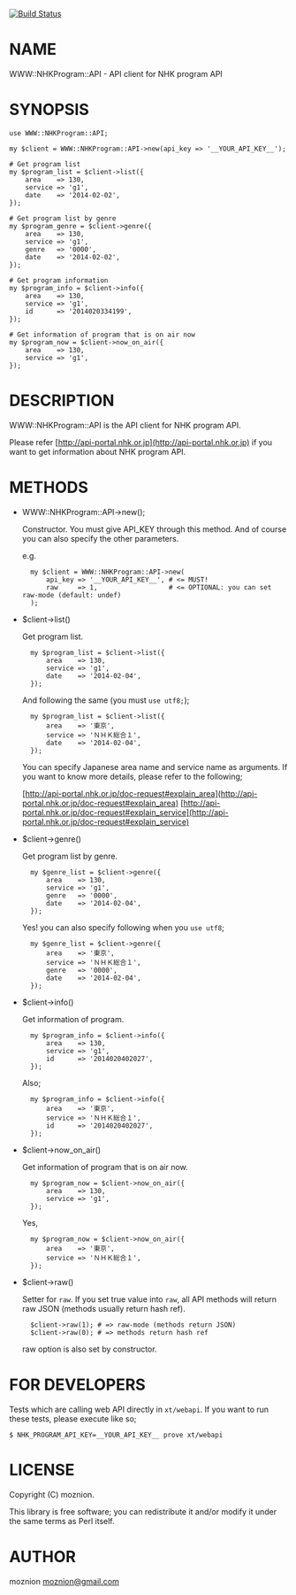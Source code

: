 [![Build Status](https://travis-ci.org/moznion/WWW-NHKProgram-API.png?branch=master)](https://travis-ci.org/moznion/WWW-NHKProgram-API)
# NAME

WWW::NHKProgram::API - API client for NHK program API

# SYNOPSIS

    use WWW::NHKProgram::API;

    my $client = WWW::NHKProgram::API->new(api_key => '__YOUR_API_KEY__');

    # Get program list
    my $program_list = $client->list({
        area    => 130,
        service => 'g1',
        date    => '2014-02-02',
    });

    # Get program list by genre
    my $program_genre = $client->genre({
        area    => 130,
        service => 'g1',
        genre   => '0000',
        date    => '2014-02-02',
    });

    # Get program information
    my $program_info = $client->info({
        area    => 130,
        service => 'g1',
        id      => '2014020334199',
    });

    # Get information of program that is on air now
    my $program_now = $client->now_on_air({
        area    => 130,
        service => 'g1',
    });

# DESCRIPTION

WWW::NHKProgram::API is the API client for NHK program API.

Please refer [http://api-portal.nhk.or.jp](http://api-portal.nhk.or.jp)
if you want to get information about NHK program API.

# METHODS

- WWW::NHKProgram::API->new();

    Constructor. You must give API\_KEY through this method.
    And of course you can also specify the other parameters.

    e.g.

        my $client = WWW::NHKProgram::API->new(
            api_key => '__YOUR_API_KEY__', # <= MUST!
            raw     => 1,                  # <= OPTIONAL: you can set raw-mode (default: undef)
        );

- $client->list()

    Get program list.

        my $program_list = $client->list({
            area    => 130,
            service => 'g1',
            date    => '2014-02-04',
        });

    And following the same (you must `use utf8;`);

        my $program_list = $client->list({
            area    => '東京',
            service => 'ＮＨＫ総合１',
            date    => '2014-02-04',
        });

    You can specify Japanese area name and service name as arguments.
    If you want to know more details, please refer to the following;

    [http://api-portal.nhk.or.jp/doc-request#explain_area](http://api-portal.nhk.or.jp/doc-request#explain_area)
    [http://api-portal.nhk.or.jp/doc-request#explain_service](http://api-portal.nhk.or.jp/doc-request#explain_service)

- $client->genre()

    Get program list by genre.

        my $genre_list = $client->genre({
            area    => 130,
            service => 'g1',
            genre   => '0000',
            date    => '2014-02-04',
        });

    Yes! you can also specify following when you `use utf8`;

        my $genre_list = $client->genre({
            area    => '東京',
            service => 'ＮＨＫ総合１',
            genre   => '0000',
            date    => '2014-02-04',
        });

- $client->info()

    Get information of program.

        my $program_info = $client->info({
            area    => 130,
            service => 'g1',
            id      => '2014020402027',
        });

    Also;

        my $program_info = $client->info({
            area    => '東京',
            service => 'ＮＨＫ総合１',
            id      => '2014020402027',
        });

- $client->now\_on\_air()

    Get information of program that is on air now.

        my $program_now = $client->now_on_air({
            area    => 130,
            service => 'g1',
        });

    Yes,

        my $program_now = $client->now_on_air({
            area    => '東京',
            service => 'ＮＨＫ総合１',
        });

- $client->raw()

    Setter for `raw`. If you set true value into `raw`, all API methods will return raw JSON (methods usually return hash ref).

        $client->raw(1); # => raw-mode (methods return JSON)
        $client->raw(0); # => methods return hash ref

    raw option is also set by constructor.

# FOR DEVELOPERS

Tests which are calling web API directly in `xt/webapi`. If you want to run these tests, please execute like so;

    $ NHK_PROGRAM_API_KEY=__YOUR_API_KEY__ prove xt/webapi

# LICENSE

Copyright (C) moznion.

This library is free software; you can redistribute it and/or modify
it under the same terms as Perl itself.

# AUTHOR

moznion <moznion@gmail.com>
